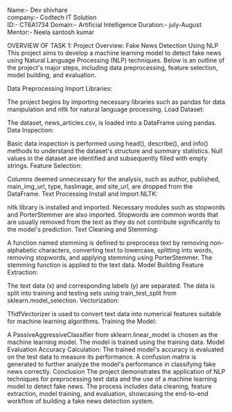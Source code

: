 Name:- Dev shivhare                                                                                                                                                                                                                  
company:- Codtech IT Solution                                                             
ID:- CT6A1734
Domain:- Artificial Intelligence
Duration:- july-August
Mentor:- Neela santosh kumar

OVERVIEW OF TASK 1:
Project Overview: Fake News Detection Using NLP
This project aims to develop a machine learning model to detect fake news using Natural Language Processing (NLP) techniques. Below is an outline of the project's major steps, including data preprocessing, feature selection, model building, and evaluation.

Data Preprocessing
Import Libraries:

The project begins by importing necessary libraries such as pandas for data manipulation and nltk for natural language processing.
Load Dataset:

The dataset, news_articles.csv, is loaded into a DataFrame using pandas.
Data Inspection:

Basic data inspection is performed using head(), describe(), and info() methods to understand the dataset's structure and summary statistics.
Null values in the dataset are identified and subsequently filled with empty strings.
Feature Selection:

Columns deemed unnecessary for the analysis, such as author, published, main_img_url, type, hasImage, and site_url, are dropped from the DataFrame.
Text Processing
Install and Import NLTK:

nltk library is installed and imported. Necessary modules such as stopwords and PorterStemmer are also imported.
Stopwords are common words that are usually removed from the text as they do not contribute significantly to the model's prediction.
Text Cleaning and Stemming:

A function named stemming is defined to preprocess text by removing non-alphabetic characters, converting text to lowercase, splitting into words, removing stopwords, and applying stemming using PorterStemmer.
The stemming function is applied to the text data.
Model Building
Feature Extraction:

The text data (x) and corresponding labels (y) are separated.
The data is split into training and testing sets using train_test_split from sklearn.model_selection.
Vectorization:

TfidfVectorizer is used to convert text data into numerical features suitable for machine learning algorithms.
Training the Model:

A PassiveAggressiveClassifier from sklearn.linear_model is chosen as the machine learning model.
The model is trained using the training data.
Model Evaluation
Accuracy Calculation:
The trained model's accuracy is evaluated on the test data to measure its performance.
A confusion matrix is generated to further analyze the model's performance in classifying fake news correctly.
Conclusion
The project demonstrates the application of NLP techniques for preprocessing text data and the use of a machine learning model to detect fake news. The process includes data cleaning, feature extraction, model training, and evaluation, showcasing the end-to-end workflow of building a fake news detection system.
